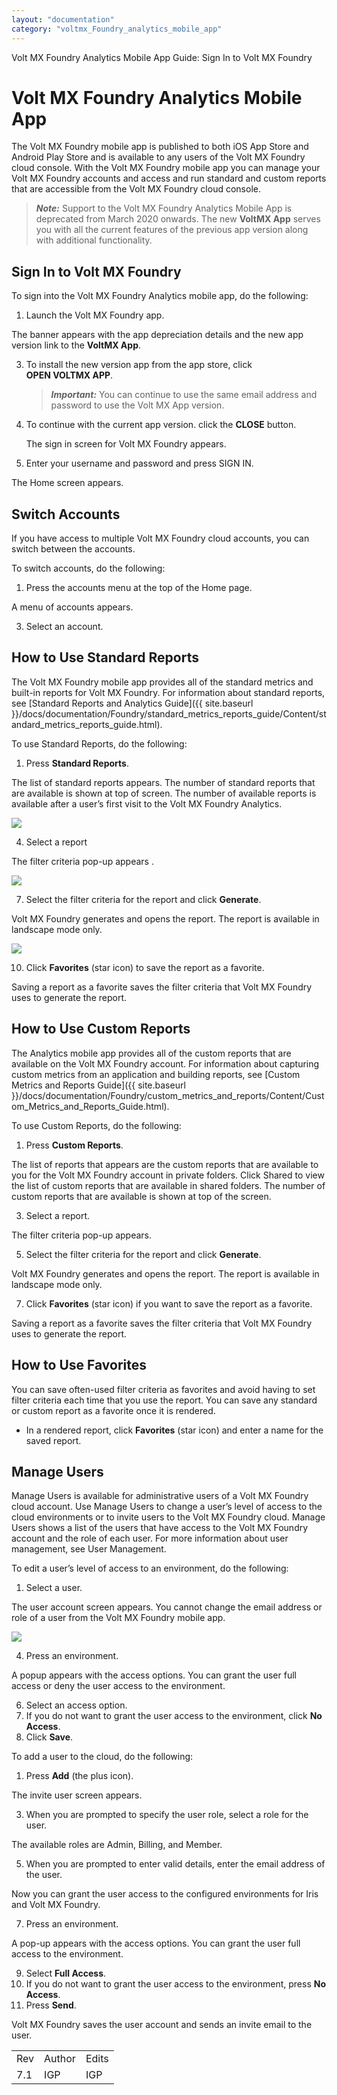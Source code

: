 ```yaml
---
layout: "documentation"
category: "voltmx_Foundry_analytics_mobile_app"
---
```

                            

Volt MX  Foundry Analytics Mobile App Guide: Sign In to Volt MX Foundry

Volt MX  Foundry Analytics Mobile App
===================================

The Volt MX Foundry mobile app is published to both iOS App Store and Android Play Store and is available to any users of the Volt MX Foundry cloud console. With the Volt MX Foundry mobile app you can manage your Volt MX Foundry accounts and access and run standard and custom reports that are accessible from the Volt MX Foundry cloud console.

> **_Note:_** Support to the Volt MX Foundry Analytics Mobile App is deprecated from March 2020 onwards. The new **VoltMX App** serves you with all the current features of the previous app version along with additional functionality.

Sign In to Volt MX Foundry
-------------------------

To sign into the Volt MX Foundry Analytics mobile app, do the following:

1.  Launch the Volt MX Foundry app.

The banner appears with the app depreciation details and the new app version link to the **VoltMX App**.

3.  To install the new version app from the app store, click **OPEN VOLTMX APP**.
    
    > **_Important:_** You can continue to use the same email address and password to use the Volt MX App version.
    
4.  To continue with the current app version. click the **CLOSE** button.
    
    The sign in screen for Volt MX Foundry appears.
    
5.  Enter your username and password and press SIGN IN.

The Home screen appears.

Switch Accounts
---------------

If you have access to multiple Volt MX Foundry cloud accounts, you can switch between the accounts.

To switch accounts, do the following:

1.  Press the accounts menu at the top of the Home page.

A menu of accounts appears.

3.  Select an account.

How to Use Standard Reports
---------------------------

The Volt MX Foundry mobile app provides all of the standard metrics and built-in reports for Volt MX Foundry. For information about standard reports, see [Standard Reports and Analytics Guide]({{ site.baseurl }}/docs/documentation/Foundry/standard_metrics_reports_guide/Content/standard_metrics_reports_guide.html).

To use Standard Reports, do the following:

1.  Press **Standard Reports**.

The list of standard reports appears. The number of standard reports that are available is shown at top of screen. The number of available reports is available after a user’s first visit to the Volt MX Foundry Analytics.

![](Resources/Images/3_MFmobileAppStandardReports_221x391.png)

4.  Select a report

The filter criteria pop-up appears .

![](Resources/Images/4_MFmobileAppCriteria_240x425.png)

7.  Select the filter criteria for the report and click **Generate**.

Volt MX  Foundry generates and opens the report. The report is available in landscape mode only.

![](Resources/Images/5_MFmobileAppWorldMap_554x310.png)

10.  Click **Favorites** (star icon) to save the report as a favorite.

Saving a report as a favorite saves the filter criteria that Volt MX Foundry uses to generate the report.

How to Use Custom Reports
-------------------------

The Analytics mobile app provides all of the custom reports that are available on the Volt MX Foundry account. For information about capturing custom metrics from an application and building reports, see [Custom Metrics and Reports Guide]({{ site.baseurl }}/docs/documentation/Foundry/custom_metrics_and_reports/Content/Custom_Metrics_and_Reports_Guide.html).

To use Custom Reports, do the following:

1.  Press **Custom Reports**.

The list of reports that appears are the custom reports that are available to you for the Volt MX Foundry account in private folders. Click Shared to view the list of custom reports that are available in shared folders. The number of custom reports that are available is shown at top of the screen.

3.  Select a report.

The filter criteria pop-up appears.

5.  Select the filter criteria for the report and click **Generate**.

Volt MX  Foundry generates and opens the report. The report is available in landscape mode only.

7.  Click **Favorites** (star icon) if you want to save the report as a favorite.

Saving a report as a favorite saves the filter criteria that Volt MX Foundry uses to generate the report.

How to Use Favorites
--------------------

You can save often-used filter criteria as favorites and avoid having to set filter criteria each time that you use the report. You can save any standard or custom report as a favorite once it is rendered.

*   In a rendered report, click **Favorites** (star icon) and enter a name for the saved report.

Manage Users
------------

Manage Users is available for administrative users of a Volt MX Foundry cloud account. Use Manage Users to change a user’s level of access to the cloud environments or to invite users to the Volt MX Foundry cloud. Manage Users shows a list of the users that have access to the Volt MX Foundry account and the role of each user. For more information about user management, see User Management.

To edit a user’s level of access to an environment, do the following:

1.  Select a user.

The user account screen appears. You cannot change the email address or role of a user from the Volt MX Foundry mobile app.

![](Resources/Images/6_MFmobileAppManage_277x491.png)

4.  Press an environment.

A popup appears with the access options. You can grant the user full access or deny the user access to the environment.

6.  Select an access option.
7.  If you do not want to grant the user access to the environment, click **No Access**.
8.  Click **Save**.

To add a user to the cloud, do the following:

1.  Press **Add** (the plus icon).

The invite user screen appears.

3.  When you are prompted to specify the user role, select a role for the user.

The available roles are Admin, Billing, and Member.

5.  When you are prompted to enter valid details, enter the email address of the user.

Now you can grant the user access to the configured environments for Iris and Volt MX Foundry.

7.  Press an environment.

A pop-up appears with the access options. You can grant the user full access to the environment.

9.  Select **Full Access**.
10.  If you do not want to grant the user access to the environment, press **No Access**.
11.  Press **Send**.

Volt MX  Foundry saves the user account and sends an invite email to the user.

<table style="margin-left: 0;margin-right: auto;mc-table-style: url('Resources/TableStyles/RevisionTable.css');" class="TableStyle-RevisionTable" cellspacing="0" data-mc-conditions="Default.HTML5 Only"><colgroup><col class="TableStyle-RevisionTable-Column-Column1"> <col class="TableStyle-RevisionTable-Column-Column1"> <col class="TableStyle-RevisionTable-Column-Column1"></colgroup><tbody><tr class="TableStyle-RevisionTable-Body-Body1"><td class="TableStyle-RevisionTable-BodyE-Column1-Body1">Rev</td><td class="TableStyle-RevisionTable-BodyE-Column1-Body1">Author</td><td class="TableStyle-RevisionTable-BodyD-Column1-Body1">Edits</td></tr><tr class="TableStyle-RevisionTable-Body-Body1" data-mc-conditions="Default.Iris7-1"><td class="TableStyle-RevisionTable-BodyB-Column1-Body1">7.1</td><td class="TableStyle-RevisionTable-BodyB-Column1-Body1">IGP</td><td class="TableStyle-RevisionTable-BodyA-Column1-Body1">IGP</td></tr></tbody></table>
